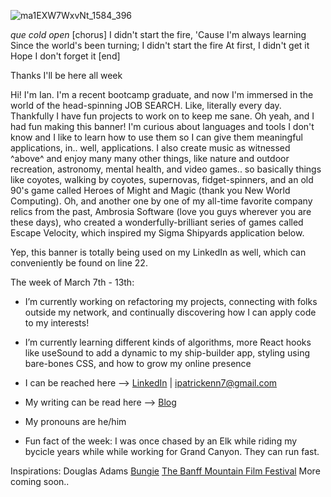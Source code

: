 ![ma1EXW7WxvNt_1584_396](https://user-images.githubusercontent.com/89211252/157522654-1437ad8c-ca25-40c7-a0fa-e252066b8599.png)

*que cold open*
[chorus]
I didn't start the fire,
'Cause I'm always learning
Since the world's been turning;
I didn't start the fire
At first, I didn't get it
Hope I don't forget it
[end]

Thanks I'll be here all week

Hi! I'm Ian. I'm a recent bootcamp graduate, and now I'm immersed in the world of the head-spinning JOB SEARCH. Like, literally every day. Thankfully I have fun projects to work on to keep me sane. Oh yeah, and I had fun making this banner! I'm curious about languages and tools I don't know and I like to learn how to use them so I can give them meaningful applications, in.. well, applications. I also create music as witnessed ^above^ and enjoy many many other things, like nature and outdoor recreation, astronomy, mental health, and video games.. so basically things like coyotes, walking by coyotes, supernovas, fidget-spinners, and an old 90's game called Heroes of Might and Magic (thank you New World Computing). Oh, and another one by one of my all-time favorite company relics from the past, Ambrosia Software (love you guys wherever you are these days), who created a wonderfully-brilliant series of games called Escape Velocity, which inspired my Sigma Shipyards application below. 

Yep, this banner is totally being used on my LinkedIn as well, which can conveniently be found on line 22.

The week of March 7th - 13th:
- I’m currently working on refactoring my projects, connecting with folks outside my network, and continually discovering how I can apply code to my interests!
- I’m currently learning different kinds of algorithms, more React hooks like useSound to add a dynamic to my ship-builder app, styling using bare-bones CSS, and how to grow my online presence

- I can be reached here --> [LinkedIn](https://www.linkedin.com/in/ian-ennis-tanstaafl-slatfatf/) | ipatrickenn7@gmail.com
- My writing can be read here --> [Blog](	ian-patrick-ennis.medium.com)
- My pronouns are he/him
- Fun fact of the week: I was once chased by an Elk while riding my bycicle years while while working for Grand Canyon. They can run fast. 

Inspirations:
Douglas Adams
[Bungie](https://www.bungie.net/)
[The Banff Mountain Film Festival](https://www.banffcentre.ca/banffmountainfestival/tour)
More coming soon..
